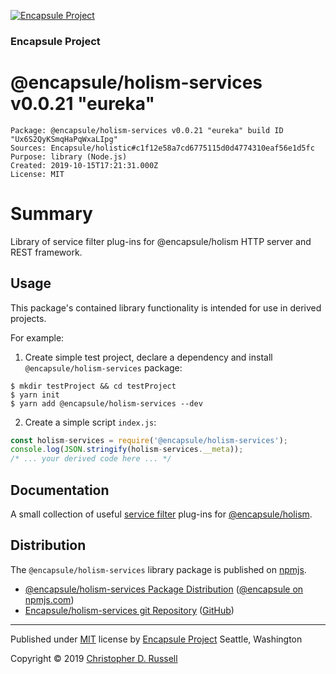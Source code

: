 [![Encapsule Project](https://encapsule.io/images/blue-burst-encapsule.io-icon-72x72.png "Encapsule Project")](https://encapsule.io)

### Encapsule Project

# @encapsule/holism-services v0.0.21 "eureka"

```
Package: @encapsule/holism-services v0.0.21 "eureka" build ID "Ux6S2QyKSmqHaPqWxaLIpg"
Sources: Encapsule/holistic#c1f12e58a7cd6775115d0d4774310eaf56e1d5fc
Purpose: library (Node.js)
Created: 2019-10-15T17:21:31.000Z
License: MIT
```

# Summary

Library of service filter plug-ins for @encapsule/holism HTTP server and REST framework.

## Usage

This package's contained library functionality is intended for use in derived projects.

For example:

1. Create simple test project, declare a dependency and install `@encapsule/holism-services` package:

```
$ mkdir testProject && cd testProject
$ yarn init
$ yarn add @encapsule/holism-services --dev
```

2. Create a simple script `index.js`:

```JavaScript
const holism-services = require('@encapsule/holism-services');
console.log(JSON.stringify(holism-services.__meta));
/* ... your derived code here ... */
```

## Documentation

A small collection of useful [service filter](https://encapsule.io/docs/holism/services) plug-ins for [@encapsule/holism](https://encapsule.io/docs/holism).

## Distribution

The `@encapsule/holism-services` library package is published on [npmjs](https://npmjs.com).

- [@encapsule/holism-services Package Distribution](https://npmjs.com/package/@encapsule/holism-services/v/0.0.21) ([@encapsule on npmjs.com](https://www.npmjs.com/org/encapsule))
- [Encapsule/holism-services git Repository](https://github.com/Encapsule/holism-services) ([GitHub](https://github.com/Encapsule))

<hr>

Published under [MIT](LICENSE) license by [Encapsule Project](https://encapsule.io) Seattle, Washington

Copyright &copy; 2019 [Christopher D. Russell](http://chrisrussell.net)